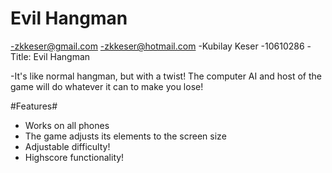 # Evil Hangman
-zkkeser@gmail.com
-zkkeser@hotmail.com
-Kubilay Keser
-10610286
-Title: Evil Hangman

-It's like normal hangman, but with a twist! The computer AI and
host of the game will do whatever it can to make you lose!

#Features#
- Works on all phones
- The game adjusts its elements to the screen size
- Adjustable difficulty!
- Highscore functionality!

